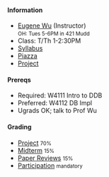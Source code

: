 #### Information 

* [Eugene Wu](http://www.eugenewu.net) (Instructor)   
  <small>OH: Tues 5-6PM in 421 Mudd</small>
* Class: T/Th 1-2:30PM
* [Syllabus](./syllabus)
* [Piazza](./)
* [Project](./projects)


#### Prereqs

* Required: W4111 Intro to DDB
* Preferred: W4112 DB Impl
* Ugrads OK; talk to Prof Wu

#### Grading

* [Project](./projects) <small>70%</small>
* [Midterm](./syllabus#midterm)    <small>15% </small>
* [Paper Reviews](./syllabus#reading)      <small>15% </small>
* [Participation](./syllabus#participation)  <small>mandatory</small>





